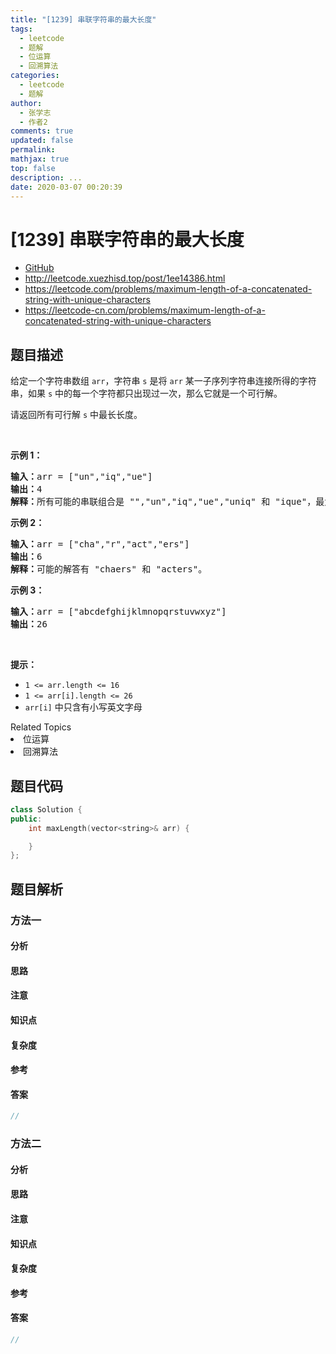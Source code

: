 ```yaml
---
title: "[1239] 串联字符串的最大长度"
tags:
  - leetcode
  - 题解
  - 位运算
  - 回溯算法
categories:
  - leetcode
  - 题解
author:
  - 张学志
  - 作者2
comments: true
updated: false
permalink:
mathjax: true
top: false
description: ...
date: 2020-03-07 00:20:39
---
```



# [1239] 串联字符串的最大长度
* [GitHub](https://github.com/algoboy101/LeetCodeCrowdsource/tree/master/_posts/QA/%5B1239%5D%20%E4%B8%B2%E8%81%94%E5%AD%97%E7%AC%A6%E4%B8%B2%E7%9A%84%E6%9C%80%E5%A4%A7%E9%95%BF%E5%BA%A6.md)
* http://leetcode.xuezhisd.top/post/1ee14386.html
* https://leetcode.com/problems/maximum-length-of-a-concatenated-string-with-unique-characters
* https://leetcode-cn.com/problems/maximum-length-of-a-concatenated-string-with-unique-characters


## 题目描述

<p>给定一个字符串数组 <code>arr</code>，字符串 <code>s</code> 是将 <code>arr</code> 某一子序列字符串连接所得的字符串，如果 <code>s</code> 中的每一个字符都只出现过一次，那么它就是一个可行解。</p>

<p>请返回所有可行解 <code>s</code> 中最长长度。</p>

<p>&nbsp;</p>

<p><strong>示例 1：</strong></p>

<pre><strong>输入：</strong>arr = [&quot;un&quot;,&quot;iq&quot;,&quot;ue&quot;]
<strong>输出：</strong>4
<strong>解释：</strong>所有可能的串联组合是 &quot;&quot;,&quot;un&quot;,&quot;iq&quot;,&quot;ue&quot;,&quot;uniq&quot; 和 &quot;ique&quot;，最大长度为 4。
</pre>

<p><strong>示例 2：</strong></p>

<pre><strong>输入：</strong>arr = [&quot;cha&quot;,&quot;r&quot;,&quot;act&quot;,&quot;ers&quot;]
<strong>输出：</strong>6
<strong>解释：</strong>可能的解答有 &quot;chaers&quot; 和 &quot;acters&quot;。
</pre>

<p><strong>示例 3：</strong></p>

<pre><strong>输入：</strong>arr = [&quot;abcdefghijklmnopqrstuvwxyz&quot;]
<strong>输出：</strong>26
</pre>

<p>&nbsp;</p>

<p><strong>提示：</strong></p>

<ul>
	<li><code>1 &lt;= arr.length &lt;= 16</code></li>
	<li><code>1 &lt;= arr[i].length &lt;= 26</code></li>
	<li><code>arr[i]</code>&nbsp;中只含有小写英文字母</li>
</ul>
<div><div>Related Topics</div><div><li>位运算</li><li>回溯算法</li></div></div>


## 题目代码

```cpp
class Solution {
public:
    int maxLength(vector<string>& arr) {

    }
};
```


## 题目解析


### 方法一

#### 分析

#### 思路

#### 注意

#### 知识点

#### 复杂度

#### 参考

#### 答案

```cpp
//
```


### 方法二

#### 分析

#### 思路

#### 注意

#### 知识点

#### 复杂度

#### 参考

#### 答案

```cpp
//
```


